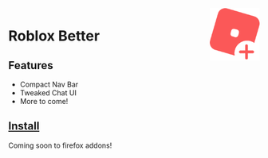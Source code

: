 <img src="rblxicon-plus.png" width="100" align="right">

<h1>Roblox Better</h1>

## Features
- Compact Nav Bar
- Tweaked Chat UI
- More to come!

## [Install](https://github.com/Daniel4-Scratch/RobloxBetter/releases)
Coming soon to firefox addons!
